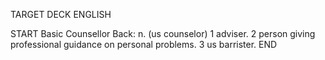TARGET DECK
ENGLISH

START
Basic
Counsellor
Back: n. (us counselor) 1 adviser. 2 person giving professional guidance on personal problems. 3 us barrister.
END
